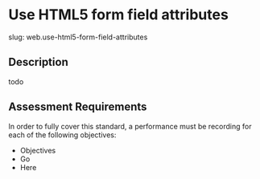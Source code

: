 
# Use HTML5 form field attributes

slug: web.use-html5-form-field-attributes

## Description
todo

## Assessment Requirements
In order to fully cover this standard, a performance must be recording for each of the following objectives:

- Objectives
- Go
- Here

          